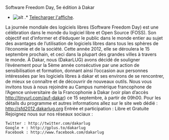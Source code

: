 
 Software Freedom Day, 5e édition à Dakar
* ![alt](https://raw.github.com/Dakarlug/site-datas/master/datas/banner1-UTC+0-fr.png "") .*  [Telecharger l'affiche](https://raw.github.com/Dakarlug/site-datas/master/datas/pdf "").
    
      
La journée mondiale des logiciels libres (Software Freedom Day) est une célébration dans le monde du logiciel libre et Open Source (FOSS). Son objectif est d’informer et d’éduquer le public dans le monde entier au sujet des avantages de l’utilisation de logiciels libres dans tous les sphères de l’économie et de la société. Cette année 2012, elle se déroulera le 15 septembre prochain, et ceci dans la plupart des grandes villes à travers le monde.
À Dakar, nous (DakarLUG) avons décidé de souligner l’événement pour la 5ème année consécutive par une action de sensibilisation et formation, donnant ainsi l’occasion aux personnes intéressées par les logiciels libres à dakar et ses environs de se rencontrer, de mieux se connaître et de découvrir de nouveaux outils.
Nous vous invitons tous à nous rejoindre au Campus numérique francophone de l’Agence universitaire de la Francophonie à Dakar (voir plan d’accès http://tinyurl.com/auf-dakar) ce 15 septembre, à partir de 09h00.
Pour les détails du programme et autres informations allez sur le site web dédié : http://sfd2012.dakarlug.org
Entrée et participation : Libre et Gratuite
Rejoignez nous sur nos réseaux sociaux :

	Twitter : http://twitter.com/dakarlug
	Google + : http://gplus.to/dakarlug
	Facebook : http://www.facebook.com/dakarlug

    
    
    



    



    



    



    



    



 
    
     